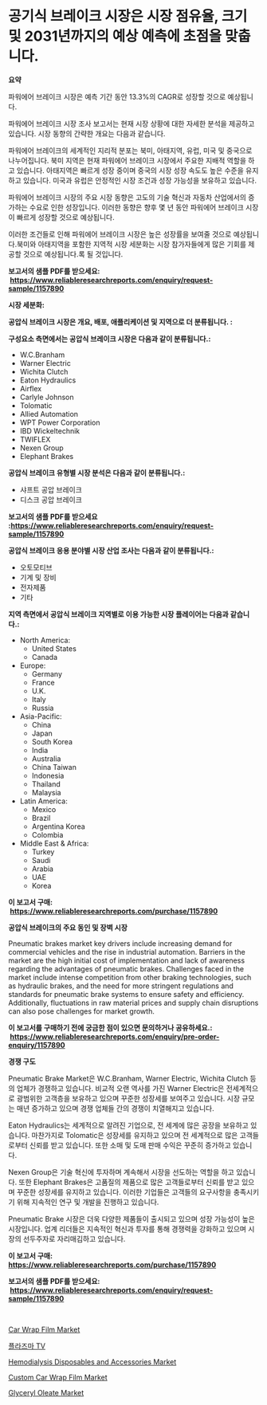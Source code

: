<p><h1>공기식 브레이크 시장은 시장 점유율, 크기 및 2031년까지의 예상 예측에 초점을 맞춥니다.</h1></p><p><strong>요약</strong></p>
<p><p>파워에어 브레이크 시장은 예측 기간 동안 13.3%의 CAGR로 성장할 것으로 예상됩니다. </p><p>파워에어 브레이크 시장 조사 보고서는 현재 시장 상황에 대한 자세한 분석을 제공하고 있습니다. 시장 동향의 간략한 개요는 다음과 같습니다.</p><p>파워에어 브레이크의 세계적인 지리적 분포는 북미, 아태지역, 유럽, 미국 및 중국으로 나누어집니다. 북미 지역은 현재 파워에어 브레이크 시장에서 주요한 지배적 역할을 하고 있습니다. 아태지역은 빠르게 성장 중이며 중국의 시장 성장 속도도 높은 수준을 유지하고 있습니다. 미국과 유럽은 안정적인 시장 조건과 성장 가능성을 보유하고 있습니다.</p><p>파워에어 브레이크 시장의 주요 시장 동향은 고도의 기술 혁신과 자동차 산업에서의 증가하는 수요로 인한 성장입니다. 이러한 동향은 향후 몇 년 동안 파워에어 브레이크 시장이 빠르게 성장할 것으로 예상됩니다.</p><p>이러한 조건들로 인해 파워에어 브레이크 시장은 높은 성장률을 보여줄 것으로 예상됩니다.북미와 아태지역을 포함한 지역적 시장 세분화는 시장 참가자들에게 많은 기회를 제공할 것으로 예상됩니다.록 될 것입니다.</p></p>
<p><strong>보고서의 샘플 PDF를 받으세요: &nbsp;<a href="https://www.reliableresearchreports.com/enquiry/request-sample/1157890">https://www.reliableresearchreports.com/enquiry/request-sample/1157890</a></strong></p>
<p><strong>시장 세분화:</strong></p>
<p><strong> 공압식 브레이크 시장은 개요, 배포, 애플리케이션 및 지역으로 더 분류됩니다. :</strong></p>
<p><strong>구성요소 측면에서는 공압식 브레이크 시장은 다음과 같이 분류됩니다.:</strong></p>
<p><ul><li>W.C.Branham</li><li>Warner Electric</li><li>Wichita Clutch</li><li>Eaton Hydraulics</li><li>Airflex</li><li>Carlyle Johnson</li><li>Tolomatic</li><li>Allied Automation</li><li>WPT Power Corporation</li><li>IBD Wickeltechnik</li><li>TWIFLEX</li><li>Nexen Group</li><li>Elephant Brakes</li></ul></p>
<p><strong> 공압식 브레이크 유형별 시장 분석은 다음과 같이 분류됩니다.:</strong></p>
<p><ul><li>샤프트 공압 브레이크</li><li>디스크 공압 브레이크</li></ul></p>
<p><strong>보고서의 샘플 PDF를 받으세요 :<a href="https://www.reliableresearchreports.com/enquiry/request-sample/1157890">https://www.reliableresearchreports.com/enquiry/request-sample/1157890</a></strong></p>
<p><strong> 공압식 브레이크 응용 분야별 시장 산업 조사는 다음과 같이 분류됩니다.:</strong></p>
<p><ul><li>오토모티브</li><li>기계 및 장비</li><li>전자제품</li><li>기타</li></ul></p>
<p><strong>지역 측면에서 공압식 브레이크 지역별로 이용 가능한 시장 플레이어는 다음과 같습니다.:</strong></p>
<p><ul>
    <li>
        North America:
        <ul>
            <li>United States</li>
            <li>Canada</li>
        </ul>
    </li>
    <li>
        Europe:
        <ul>
            <li>Germany</li>
            <li>France</li>
            <li>U.K.</li>
            <li>Italy</li>
            <li>Russia</li>
        </ul>
    </li>
    <li>
        Asia-Pacific:
        <ul>
            <li>China</li>
            <li>Japan</li>
            <li>South Korea</li>
            <li>India</li>
            <li>Australia</li>
            <li>China Taiwan</li>
            <li>Indonesia</li>
            <li>Thailand</li>
            <li>Malaysia</li>
        </ul>
    </li>
    <li>
        Latin America:
        <ul>
            <li>Mexico</li>
            <li>Brazil</li>
            <li>Argentina Korea</li>
            <li>Colombia</li>
        </ul>
    </li>
    <li>
        Middle East & Africa:
        <ul>
            <li>Turkey</li>
            <li>Saudi</li>
            <li>Arabia</li>
            <li>UAE</li>
            <li>Korea</li>
        </ul>
    </li>
    </ul></p>
<p><strong>이 보고서 구매: &nbsp;<a href="https://www.reliableresearchreports.com/purchase/1157890">https://www.reliableresearchreports.com/purchase/1157890</a></strong></p>
<p><strong>공압식 브레이크의 주요 동인 및 장벽 시장</strong></p>
<p><p>Pneumatic brakes market key drivers include increasing demand for commercial vehicles and the rise in industrial automation. Barriers in the market are the high initial cost of implementation and lack of awareness regarding the advantages of pneumatic brakes. Challenges faced in the market include intense competition from other braking technologies, such as hydraulic brakes, and the need for more stringent regulations and standards for pneumatic brake systems to ensure safety and efficiency. Additionally, fluctuations in raw material prices and supply chain disruptions can also pose challenges for market growth.</p></p>
<p><strong>이 보고서를 구매하기 전에 궁금한 점이 있으면 문의하거나 공유하세요.: &nbsp;<a href="https://www.reliableresearchreports.com/enquiry/pre-order-enquiry/1157890">https://www.reliableresearchreports.com/enquiry/pre-order-enquiry/1157890</a></strong></p>
<p><strong>경쟁 구도</strong></p>
<p><p>Pneumatic Brake Market은 W.C.Branham, Warner Electric, Wichita Clutch 등의 업체가 경쟁하고 있습니다. 비교적 오랜 역사를 가진 Warner Electric은 전세계적으로 광범위한 고객층을 보유하고 있으며 꾸준한 성장세를 보여주고 있습니다. 시장 규모는 매년 증가하고 있으며 경쟁 업체들 간의 경쟁이 치열해지고 있습니다.</p><p>Eaton Hydraulics는 세계적으로 알려진 기업으로, 전 세계에 많은 공장을 보유하고 있습니다. 마찬가지로 Tolomatic은 성장세를 유지하고 있으며 전 세계적으로 많은 고객들로부터 신뢰를 받고 있습니다. 또한 소매 및 도매 판매 수익은 꾸준히 증가하고 있습니다.</p><p>Nexen Group은 기술 혁신에 투자하며 계속해서 시장을 선도하는 역할을 하고 있습니다. 또한 Elephant Brakes은 고품질의 제품으로 많은 고객들로부터 신뢰를 받고 있으며 꾸준한 성장세를 유지하고 있습니다. 이러한 기업들은 고객들의 요구사항을 충족시키기 위해 지속적인 연구 및 개발을 진행하고 있습니다.</p><p>Pneumatic Brake 시장은 더욱 다양한 제품들이 출시되고 있으며 성장 가능성이 높은 시장입니다. 업계 리더들은 지속적인 혁신과 투자를 통해 경쟁력을 강화하고 있으며 시장의 선두주자로 자리매김하고 있습니다.</p></p>
<p><strong>이 보고서 구매: &nbsp; <a href="https://www.reliableresearchreports.com/purchase/1157890">https://www.reliableresearchreports.com/purchase/1157890</a></strong></p>
<p><strong>보고서의 샘플 PDF를 받으세요: &nbsp;<a href="https://www.reliableresearchreports.com/enquiry/request-sample/1157890">https://www.reliableresearchreports.com/enquiry/request-sample/1157890</a></strong><strong></strong></p>
<p>&nbsp;</p>
<p><p><a href="https://changeable-paste-463.notion.site/Car-Wrap-Film-Market-Furnish-Information-about-Market-Size-Market-Share-Market-Dynamics-and-Proje-6fb4d55fabb240da965ef8795e260fd2">Car Wrap Film Market</a></p><p><a href="https://github.com/vsn7qpua81q/Market-Research-Report-List-1/blob/main/5458028191015.md">플라즈마 TV</a></p><p><a href="https://issuu.com/reportprime-2/docs/hemodialysis-disposables-and-accessories-market-si">Hemodialysis Disposables and Accessories Market</a></p><p><a href="https://florentine-yuzu-f42.notion.site/Custom-Car-Wrap-Film-Market-Analysis-Examines-its-Scope-on-Growth-Opportunities-and-Forecasted-Tren-1d12b8e6577b49c785ed6a6205d00022">Custom Car Wrap Film Market</a></p><p><a href="https://github.com/jhcraigie/Market-Research-Report-List-2/blob/main/glyceryl-oleate-market.md">Glyceryl Oleate Market</a></p></p>